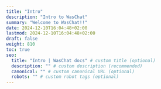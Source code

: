 ```yaml
---
title: "Intro"
description: "Intro to WasChat"
summary: "Welcome to WasChat!!"
date: 2024-12-10T16:04:48+02:00
lastmod: 2024-12-10T16:04:48+02:00
draft: false
weight: 810
toc: true
seo:
  title: "Intro | WasChat docs" # custom title (optional)
  description: "" # custom description (recommended)
  canonical: "" # custom canonical URL (optional)
  robots: "" # custom robot tags (optional)
---
```

